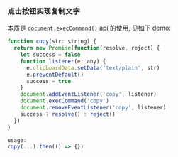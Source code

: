 <!--
abbrlink: jp8oqdxn
-->

### 点击按钮实现复制文字

本质是 `document.execCommand()` api 的使用, 见如下 demo:

```js
function copy(str: string) {
  return new Promise(function(resolve, reject) {
    let success = false
    function listener(e: any) {
      e.clipboardData.setData('text/plain', str)
      e.preventDefault()
      success = true
    }
    document.addEventListener('copy', listener)
    document.execCommand('copy')
    document.removeEventListener('copy', listener)
    success ? resolve() : reject()
  })
}

usage:
copy(...).then(() => {})
```